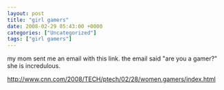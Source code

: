 ```yaml
---
layout: post
title: "girl gamers"
date: 2008-02-29 05:43:00 +0000
categories: ["Uncategorized"]
tags: ["girl gamers"]
---
```


my mom sent me an email with this link. the email said "are you a gamer?" she is incredulous.

http://www.cnn.com/2008/TECH/ptech/02/28/women.gamers/index.html